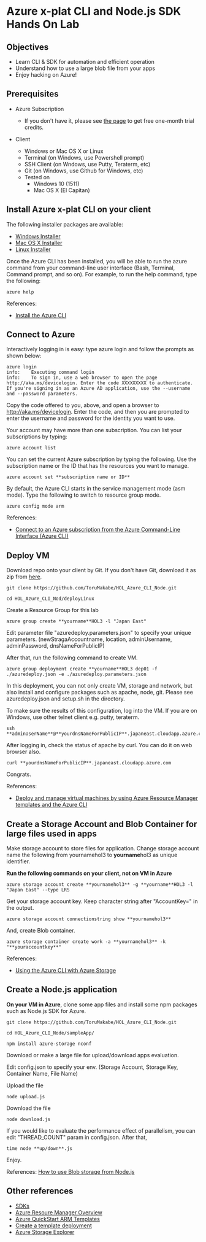 # Azure x-plat CLI and Node.js SDK Hands On Lab

## Objectives
* Learn CLI & SDK for automation and efficient operation
* Understand how to use a large blob file from your apps
* Enjoy hacking on Azure!

## Prerequisites

* Azure Subscription
    * If you don't have it, please see [the page](https://azure.microsoft.com/en-us/pricing/free-trial/) to get free one-month trial credits.
    
* Client
    * Windows or Mac OS X or Linux
    * Terminal (on Windows, use Powershell prompt)
    * SSH Client (on Wndows, use Putty, Teraterm, etc)
    * Git (on Windows, use Github for Windows, etc)
    * Tested on
        * Windows 10 (1511)
        * Mac OS X (El Capitan)
    
## Install Azure x-plat  CLI on your client
The following installer packages are available:

* [Windows Installer](http://go.microsoft.com/?linkid=9828653&clcid=0x409)
* [Mac OS X Installer](http://go.microsoft.com/fwlink/?linkid=252249&clcid=0x409)
* [Linux Installer](http://go.microsoft.com/fwlink/?linkid=253472&clcid=0x409)

Once the Azure CLI has been installed, you will be able to run the azure command from your command-line user interface (Bash, Terminal, Command prompt, and so on). For example, to run the help command, type the following:

    azure help
    
References:
*  [Install the Azure CLI](https://azure.microsoft.com/en-us/documentation/articles/xplat-cli-install/)

## Connect to Azure
Interactively logging in is easy: type azure login and follow the prompts as shown below:

    azure login                                                                                    
    info:    Executing command login
    info:    To sign in, use a web browser to open the page http://aka.ms/devicelogin. Enter the code XXXXXXXXX to authenticate. If you're signing in as an Azure AD application, use the --username and --password parameters.
    
Copy the code offered to you, above, and open a browser to http://aka.ms/devicelogin. Enter the code, and then you are prompted to enter the username and password for the identity you want to use.

Your account may have more than one subscription. You can list your subscriptions by typing:

    azure account list

You can set the current Azure subscription by typing the following. Use the subscription name or the ID that has the resources you want to manage.

    azure account set **subscription name or ID**

By default, the Azure CLI starts in the service management mode (asm mode). Type the following to switch to resource group mode.

    azure config mode arm

References:
* [Connect to an Azure subscription from the Azure Command-Line Interface (Azure CLI)](https://azure.microsoft.com/en-us/documentation/articles/xplat-cli-connect/#use-the-log-in-method)

## Deploy VM
Download repo onto your client by Git. If you don't have Git, download it as zip from [here](https://github.com/ToruMakabe/HOL_Azure_CLI_Node/archive/master.zip).
    
    git clone https://github.com/ToruMakabe/HOL_Azure_CLI_Node.git 
    
    cd HOL_Azure_CLI_Nod/deployLinux
   
Create a Resource Group for this lab
   
    azure group create **yourname**HOL3 -l "Japan East"
    
Edit parameter file "azuredeploy.parameters.json" to specify your unique parameters. (newStragaAccountname, location, adminUsername, adminPassword, dnsNameForPublicIP)

After that, run the following command to create VM.    
 
    azure group deployment create **yourname**HOL3 dep01 -f ./azuredeploy.json -e ./azuredeploy.parameters.json
    
In this deployment, you can not only create VM, storage and network, but also install and configure packages such as apache, node, git. Please see azuredeploy.json and setup.sh in the directory.

To make sure the results of this configuration, log into the VM. If you are on Windows, use other telnet client e.g. putty, teraterm.

    ssh **adminUserName**@**yourdnsNameForPublicIP**.japaneast.cloudapp.azure.com
    
After logging in, check the status of apache by curl. You can do it on web browser also.
 
    curl **yourdnsNameForPublicIP**.japaneast.cloudapp.azure.com

Congrats.

References:
* [Deploy and manage virtual machines by using Azure Resource Manager templates and the Azure CLI](https://azure.microsoft.com/en-us/documentation/articles/virtual-machines-deploy-rmtemplates-azure-cli/)

## Create a Storage Account and Blob Container for large files used in apps

Make storage account to store files for application. Change storage account name the following  from yournamehol3 to **yourname**hol3 as unique identifier.

**Run the following commands on your client, not on VM in Azure**

    azure storage account create **yournamehol3** -g **yourname**HOL3 -l "Japan East" --type LRS

Get your storage account key. Keep character string after "AccountKey=" in the output.

    azure storage account connectionstring show **yournamehol3**
    
And, create Blob container.    
    
    azure storage container create work -a **yournamehol3** -k "**youraccountkey**"

References:
* [Using the Azure CLI with Azure Storage](https://azure.microsoft.com/en-us/documentation/articles/storage-azure-cli/)

## Create a Node.js application

**On your VM in Azure**, clone some app files and install some npm packages such as Node.js SDK for Azure.

    git clone https://github.com/ToruMakabe/HOL_Azure_CLI_Node.git
    
    cd HOL_Azure_CLI_Node/sampleApp/
    
    npm install azure-storage nconf
    
Download or make a large file for upload/download apps evaluation.

Edit config.json to specify your env. (Storage Account, Storage Key, Container Name, File Name)

Upload the file

    node upload.js

Download the file

    node download.js
    
If you would like to evaluate the performance effect of parallelism, you can edit "THREAD_COUNT" param in config.json. After that,

    time node **up/down**.js

Enjoy.

References:
[How to use Blob storage from Node.js](https://azure.microsoft.com/en-us/documentation/articles/storage-nodejs-how-to-use-blob-storage/)

## Other references
* [SDKs](https://azure.microsoft.com/en-us/documentation/)
* [Azure Resoure Manager Overview](https://azure.microsoft.com/en-us/documentation/articles/resource-group-overview/)
* [Azure QuickStart ARM Templates](https://azure.microsoft.com/en-us/documentation/templates/)
* [Create a template deployment](https://msdn.microsoft.com/en-us/library/azure/dn790564.aspx)
* [Azure Storage Explorer](http://storageexplorer.com/)
